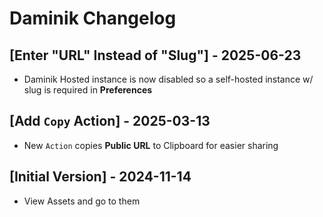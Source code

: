# Daminik Changelog

## [Enter "URL" Instead of "Slug"] - 2025-06-23

- Daminik Hosted instance is now disabled so a self-hosted instance w/ slug is required in **Preferences**

## [Add `Copy` Action] - 2025-03-13

- New `Action` copies **Public URL** to Clipboard for easier sharing

## [Initial Version] - 2024-11-14

- View Assets and go to them